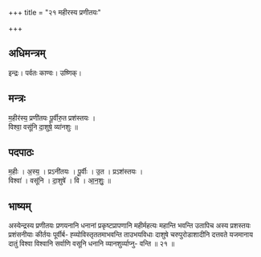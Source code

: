 +++
title = "२१ महीरस्य प्रणीतयः"

+++
## अधिमन्त्रम्
इन्द्रः। पर्वतः काण्वः। उष्णिक्।

## मन्त्रः
म॒हीर॑स्य॒ प्रणी॑तयः पू॒र्वीरु॒त प्रश॑स्तयः ।  
विश्वा॒ वसू॑नि दा॒शुषे॒ व्या॑नशुः ॥

## पदपाठः
म॒हीः । अ॒स्य॒ । प्रऽनी॑तयः । पू॒र्वीः । उ॒त । प्रऽश॑स्तयः ।  
विश्वा॑ । वसू॑नि । दा॒शुषे॑ । वि । आ॒न॒शुः॒ ॥

## भाष्यम्
अस्येन्द्रस्य प्रणीतयः प्रणयनानि धनानां प्रकृष्टप्रापणानि महीर्महत्यः महान्ति भवन्ति उतापिच अस्य प्रशस्तयः प्रशंसनीयाः कीर्तयः पूर्वीर्ब- ह्व्योविस्तृततमाभवन्ति ताउभयविधाः दाशुषे चरुपुरोडाशादीनि दत्तवते यजमानाय दातुं विश्वा विश्वानि सर्वाणि वसूनि धनानि व्यानशुर्व्याप्नु- वन्ति ॥ २१ ॥